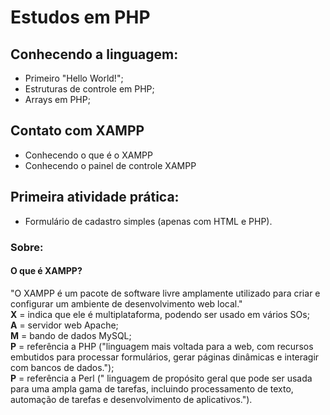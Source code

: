 # Estudos em PHP

## Conhecendo a linguagem:
- Primeiro "Hello World!";
- Estruturas de controle em PHP;
- Arrays em PHP;

## Contato com XAMPP
- Conhecendo o que é o XAMPP
- Conhecendo o painel de controle XAMPP

## Primeira atividade prática:
- Formulário de cadastro simples (apenas com HTML e PHP).

### Sobre:

#### O que é XAMPP?

"O XAMPP é um pacote de software livre amplamente utilizado para criar e configurar um ambiente de desenvolvimento web local."<br>
**X** = indica que ele é multiplataforma, podendo ser usado em vários SOs;<br>
**A** = servidor web Apache;<br>
**M** = bando de dados MySQL;<br>
**P** = referência a PHP ("linguagem mais voltada para a web, com recursos embutidos para processar formulários, gerar páginas dinâmicas e interagir com bancos de dados.");<br>
**P** = referência a Perl (" linguagem de propósito geral que pode ser usada para uma ampla gama de tarefas, incluindo processamento de texto, automação de tarefas e desenvolvimento de aplicativos.").
